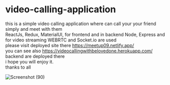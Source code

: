 # video-calling-application
this is a simple video calling application where can call your your friend simply and meet with them <br>
ReactJs, Redux, MaterialUI, for frontend and in backend Node, Express and for video streaming WEBRTC and Socket.io are used <br>
please visit deployed site there https://meetup09.netlify.app/ <br>
you can see also https://videocallingwithbelovedone.herokuapp.com/ backend are deployed there <br>
i hope you will enjoy it.<br>
thanks to all <br>

![Screenshot (90)](https://user-images.githubusercontent.com/68174523/116964705-ce088180-acc9-11eb-8886-2d9fcfb4e0ba.png)

